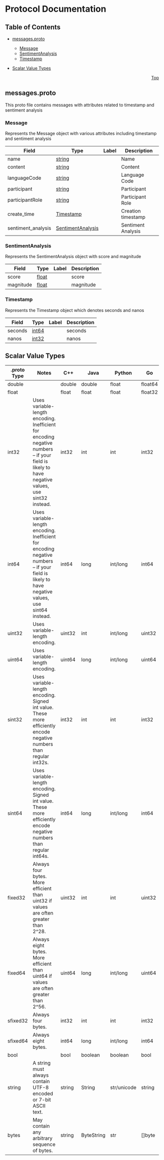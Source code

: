 # Protocol Documentation
<a name="top"></a>

## Table of Contents

- [messages.proto](#messages-proto)
    - [Message](#com-cisco-wcc-ccai-v1-Message)
    - [SentimentAnalysis](#com-cisco-wcc-ccai-v1-SentimentAnalysis)
    - [Timestamp](#com-cisco-wcc-ccai-v1-Timestamp)
  
- [Scalar Value Types](#scalar-value-types)



<a name="messages-proto"></a>
<p align="right"><a href="#top">Top</a></p>

## messages.proto
This proto file contains messages with attributes
related to timestamp and sentiment analysis


<a name="com-cisco-wcc-ccai-v1-Message"></a>

### Message
Represents the Message object with various attributes including timestamp and sentiment analysis


| Field | Type | Label | Description |
| ----- | ---- | ----- | ----------- |
| name | [string](#string) |  | Name |
| content | [string](#string) |  | Content |
| languageCode | [string](#string) |  | Language Code |
| participant | [string](#string) |  | Participant |
| participantRole | [string](#string) |  | Participant Role |
| create_time | [Timestamp](#com-cisco-wcc-ccai-v1-Timestamp) |  | Creation timestamp |
| sentiment_analysis | [SentimentAnalysis](#com-cisco-wcc-ccai-v1-SentimentAnalysis) |  | Sentiment Analysis |






<a name="com-cisco-wcc-ccai-v1-SentimentAnalysis"></a>

### SentimentAnalysis
Represents the SentimentAnalysis object with score and magnitude


| Field | Type | Label | Description |
| ----- | ---- | ----- | ----------- |
| score | [float](#float) |  | score |
| magnitude | [float](#float) |  | magnitude |






<a name="com-cisco-wcc-ccai-v1-Timestamp"></a>

### Timestamp
Represents the Timestamp object which denotes seconds and nanos


| Field | Type | Label | Description |
| ----- | ---- | ----- | ----------- |
| seconds | [int64](#int64) |  | seconds |
| nanos | [int32](#int32) |  | nanos |





 

 

 

 



## Scalar Value Types

| .proto Type | Notes | C++ | Java | Python | Go | C# | PHP | Ruby |
| ----------- | ----- | --- | ---- | ------ | -- | -- | --- | ---- |
| <a name="double" /> double |  | double | double | float | float64 | double | float | Float |
| <a name="float" /> float |  | float | float | float | float32 | float | float | Float |
| <a name="int32" /> int32 | Uses variable-length encoding. Inefficient for encoding negative numbers – if your field is likely to have negative values, use sint32 instead. | int32 | int | int | int32 | int | integer | Bignum or Fixnum (as required) |
| <a name="int64" /> int64 | Uses variable-length encoding. Inefficient for encoding negative numbers – if your field is likely to have negative values, use sint64 instead. | int64 | long | int/long | int64 | long | integer/string | Bignum |
| <a name="uint32" /> uint32 | Uses variable-length encoding. | uint32 | int | int/long | uint32 | uint | integer | Bignum or Fixnum (as required) |
| <a name="uint64" /> uint64 | Uses variable-length encoding. | uint64 | long | int/long | uint64 | ulong | integer/string | Bignum or Fixnum (as required) |
| <a name="sint32" /> sint32 | Uses variable-length encoding. Signed int value. These more efficiently encode negative numbers than regular int32s. | int32 | int | int | int32 | int | integer | Bignum or Fixnum (as required) |
| <a name="sint64" /> sint64 | Uses variable-length encoding. Signed int value. These more efficiently encode negative numbers than regular int64s. | int64 | long | int/long | int64 | long | integer/string | Bignum |
| <a name="fixed32" /> fixed32 | Always four bytes. More efficient than uint32 if values are often greater than 2^28. | uint32 | int | int | uint32 | uint | integer | Bignum or Fixnum (as required) |
| <a name="fixed64" /> fixed64 | Always eight bytes. More efficient than uint64 if values are often greater than 2^56. | uint64 | long | int/long | uint64 | ulong | integer/string | Bignum |
| <a name="sfixed32" /> sfixed32 | Always four bytes. | int32 | int | int | int32 | int | integer | Bignum or Fixnum (as required) |
| <a name="sfixed64" /> sfixed64 | Always eight bytes. | int64 | long | int/long | int64 | long | integer/string | Bignum |
| <a name="bool" /> bool |  | bool | boolean | boolean | bool | bool | boolean | TrueClass/FalseClass |
| <a name="string" /> string | A string must always contain UTF-8 encoded or 7-bit ASCII text. | string | String | str/unicode | string | string | string | String (UTF-8) |
| <a name="bytes" /> bytes | May contain any arbitrary sequence of bytes. | string | ByteString | str | []byte | ByteString | string | String (ASCII-8BIT) |


